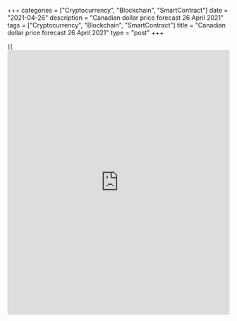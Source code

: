 +++
categories = ["Cryptocurrency", "Blockchain", "SmartContract"]
date = "2021-04-26"
description = "Canadian dollar price forecast 26 April 2021"
tags = ["Cryptocurrency", "Blockchain", "SmartContract"]
title = "Canadian dollar price forecast 26 April 2021"
type = "post"
+++

{{<iframe id="large-banner" src="https://www.bounty.group/#slide=20.0" width="100%" height="600" scrolling="no" style="border: 0px solid rgb(216, 221, 230); border-radius: 3px;">}}

2021-04-26

2021-04-26

Canadian dollar - exception to the rules. Forecast as of
26.04.2021Dmitri Demidenko

Unlike the Fed officials, who need to think about how not to scare the
financial markets by the QE tapering, other central banks can
experiment. One of the first was the Bank of Canada. What came out of
this? Let us discuss the Forex outlook and make up a trading plan for
[USDCAD][1]

## Fundamental Canadian dollar forecast for six months

At the end of April, the Canadian dollar frayed traders' nerves, first
falling along with the oil price, and then marked the best [daily](https://www.fintecher.org/2020/03/03/forex-trading-daily-strategy/)
dynamics over the past ten months against the backdrop of a more hawkish
BoC stance than the market expected. Despite the rise in COVID-19 cases,
which Prime Minister Justin Trudeau called very serious, the Bank of
Canada cut its QE program by a quarter from CA$4 billion to CA$3 billion
a week and raised its forecasts for key macroeconomic indicators. In
fact, the BoC initiated the tapering of monetary stimulus, but financial
markets view its actions as an exception to the rule.

According to the Bundesbank president, Jens Weidmann, emergency asset
purchase programs cannot last forever. They appeared with the pandemic
and should be ended as soon as the COVID-19 is defeated. The Bank of
Canada has shown how regulators can behave when the GDP pattern of
growth turns out to be stronger than expected. Indeed, the Canadian
labor market has recovered by 90% from pre-crisis levels, while the US
figure is just 60%. The BoC expects inflation to exceed its target for
the longest period in twenty years. The Bank of Canada raised its 2021
GDP forecasts by 2.5% to 6.5%.

Tiff Macklem and his colleagues believe that consumer prices will
stabilize near 2% in the second half of 2022, suggesting that the Bank
of Canada will start raising the overnight rate during this period. In
fact, the BoC synchronized its forecasts to the derivatives market's
expectations, which became the main driver of the [USDCAD][1] decline.
Swaps signal a 50% chance of rate hikes by April 2022 and predict the
odds of three and five hikes over the next two and three years,
respectively.

The QE tapering is a logical decision against the background of the
unprecedented scale of the program in relation to the size of the
Canadian bond market. According to Manulife Financial, the BoC owns
about 30% of Canada's total federal debt, while repurchasing about 80%
of bonds issued in the previous 2020/2021 fiscal year.

### Dynamics of bond purchases by the Bank of Canada

 _Source: Bloomberg._

In 2021/2022, the government intends to increase the net emission of
bonds with a maturity of ten years or more from CA$107 billion to CA$121
billion. This circumstance, along with expectations of inflation
acceleration and the BoC's hawkish stance, increased the yield on
Canadian bonds and narrowed their spreads with the US bonds, which
encouraged [USDCAD][1] bears. The fact that Tiff Macklem didn’t pay
attention to the CAD rate also speaks volumes.

### [USDCAD][1] trading plan for six months

In my opinion, the bullish oil market conditions, the faster recovery of
the Canadian economy compared to other developed countries, and the
early start of monetary [policy](https://www.fintechee.com/policy/) normalization indicate the continuation
of the [USDCAD][1] downtrend. Canada's vaccination rate is still slow,
but, as the EU experience shows, the acceleration of this process will
play into the loonie's hands. Continue to sell USDCAD in the direction
of levels 1.236, 1.208, and 1.2.



## Price chart of USDCAD in real time mode

The content of this article reflects the author’s opinion and does not
necessarily reflect the official position of LiteForex. The material
published on this page is provided for informational purposes only and
should not be considered as the provision of investment advice for the
purposes of Directive 2004/39/EC.

Rate this article:

{{value}}

( {{count}} {{title}} )

   1. my.liteforex.com/trading/chart?symbol=USDCAD&returnUrl=true